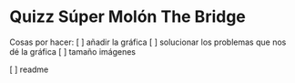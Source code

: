 # Quizz Súper Molón The Bridge
Cosas por hacer:
[ ] añadir la gráfica
[ ] solucionar los problemas que nos dé la gráfica
[ ] tamaño imágenes

[ ] readme